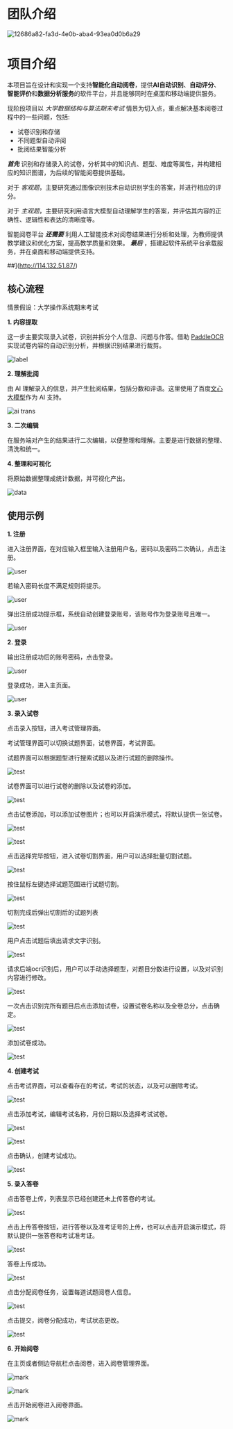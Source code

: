 #

#
# 团队介绍

![12686a82-fa3d-4e0b-aba4-93ea0d0b6a29](file:///D:/me/Pictures/Typedown/12686a82-fa3d-4e0b-aba4-93ea0d0b6a29.png)

# 项目介绍

本项目旨在设计和实现一个支持**智能化自动阅卷**，提供**AI自动识别**、**自动评分**、**智能评价**和**数据分析服务**的软件平台，并且能够同时在桌面和移动端提供服务。

现阶段项目以 *大学数据结构与算法期末考试* 情景为切入点，重点解决基本阅卷过程中的一些问题，包括:

- 试卷识别和存储
- 不同题型自动评阅
- 批阅结果智能分析

***首先*** 识别和存储录入的试卷，分析其中的知识点、题型、难度等属性，并构建相应的知识图谱，为后续的智能阅卷提供基础。

对于 *客观题*，主要研究通过图像识别技术自动识别学生的答案，并进行相应的评分。

对于 *主观题*，主要研究利用语言大模型自动理解学生的答案，并评估其内容的正确性、逻辑性和表达的清晰度等。

智能阅卷平台 ***还需要*** 利用人工智能技术对阅卷结果进行分析和处理，为教师提供教学建议和优化方案，提高教学质量和效果。 ***最后*** ，搭建起软件系统平台承载服务，并在桌面和移动端提供支持。

##](http://114.132.51.87/)

## 核心流程

情景假设：大学操作系统期末考试

**1. 内容提取**

这一步主要实现录入试卷，识别并拆分个人信息、问题与作答。借助 [PaddleOCR](https://gitee.com/paddlepaddle/PaddleOCR/tree/release/2.6) 实现试卷内容的自动识别分析，并根据识别结果进行裁剪。

![label](./md/img/label.png)

**2. 理解批阅**

由 AI 理解录入的信息，并产生批阅结果，包括分数和评语。这里使用了百度[文心大模型](https://ernie-bot-agent.readthedocs.io/zh-cn/latest/)作为 AI 支持。

![ai trans](./md/img/ai.png)

**3. 二次编辑**

在服务端对产生的结果进行二次编辑，以便整理和理解。主要是进行数据的整理、清洗和统一。

**4. 整理和可视化**

将原始数据整理成统计数据，并可视化产出。

![data](./md/img/data.png)



## 使用示例

**1. 注册**

进入注册界面，在对应输入框里输入注册用户名，密码以及密码二次确认，点击注册。

![user](./md/img/resg.png)

若输入密码长度不满足规则将提示。

![user](./md/img/resf.png)

弹出注册成功提示框，系统自动创建登录账号，该账号作为登录账号且唯一。

![user](./md/img/resok.png)

**2. 登录**

输出注册成功后的账号密码，点击登录。

![user](./md/img/login.png)

登录成功，进入主页面。

![user](./md/img/sucessLog.png)

**3. 录入试卷**

点击录入按钮，进入考试管理界面。

考试管理界面可以切换试题界面，试卷界面，考试界面。

试题界面可以根据题型进行搜索试题以及进行试题的删除操作。

![test](./md/img/testManage.png)

试卷界面可以进行试卷的删除以及试卷的添加。

![test](./md/img/paper.png)

点击试卷添加，可以添加试卷图片；也可以开启演示模式，将默认提供一张试卷。

![test](./md/img/addpaper1.png)

![test](./md/img/addpaper2.png)

点击选择完毕按钮，进入试卷切割界面，用户可以选择批量切割试题。

![test](./md/img/paperkill1.png)

按住鼠标左键选择试题范围进行试题切割。

![test](./md/img/paperkill2.png)

切割完成后弹出切割后的试题列表

![test](./md/img/paperkills.png)

用户点击试题后填出请求文字识别。

![test](./md/img/quesadd1.png)

请求后端ocr识别后，用户可以手动选择题型，对题目分数进行设置，以及对识别内容进行修改。

![test](./md/img/quesadd2.png)

一次点击识别完所有题目后点击添加试卷，设置试卷名称以及全卷总分，点击确定。

![test](./md/img/addexam.png)

添加试卷成功。

![test](./md/img/addexams.png)

**4. 创建考试**

点击考试界面，可以查看存在的考试，考试的状态，以及可以删除考试。

![test](./md/img/index3.png)

点击添加考试，编辑考试名称，月份日期以及选择考试试卷。

![test](./md/img/addtest.png)

![test](./md/img/choicepaper.png)

点击确认，创建考试成功。

![test](./md/img/sucadt.png)

**5. 录入答卷**

点击答卷上传，列表显示已经创建还未上传答卷的考试。

![test](./md/img/qnsindex.png)

点击上传答卷按钮，进行答卷以及准考证号的上传，也可以点击开启演示模式，将默认提供一张答卷和考试准考证。

![test](./md/img/answerid1.png)

答卷上传成功。

![test](./md/img/sucanswerupload.png)

点击分配阅卷任务，设置每道试题阅卷人信息。

![test](./md/img/fenpei.png)

点击提交，阅卷分配成功，考试状态更改。

![test](./md/img/fenpei2.png)

**6. 开始阅卷**

在主页或者侧边导航栏点击阅卷，进入阅卷管理界面。

![mark](./md/img/main2.png)

![mark](./md/img/mark1.png)

点击开始阅卷进入阅卷界面。

![mark](./md/img/mark2.png)
